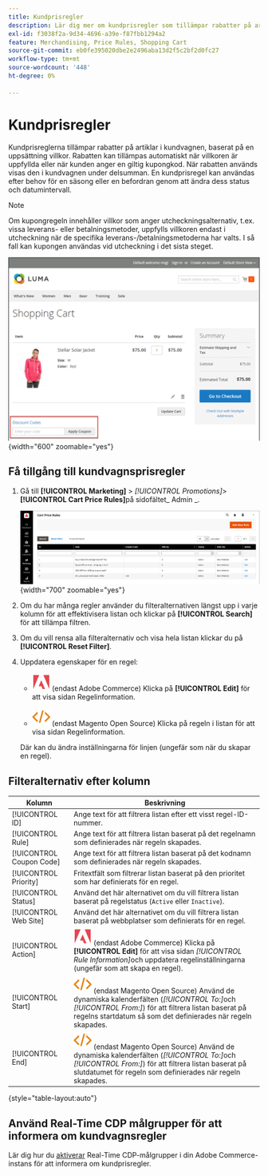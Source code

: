 ```yaml
---
title: Kundprisregler
description: Lär dig mer om kundprisregler som tillämpar rabatter på artiklar i kundvagnen baserat på en uppsättning villkor.
exl-id: f3038f2a-9d34-4696-a39e-f87fbb1294a2
feature: Merchandising, Price Rules, Shopping Cart
source-git-commit: eb0fe395020dbe2e2496aba13d2f5c2bf2d0fc27
workflow-type: tm+mt
source-wordcount: '448'
ht-degree: 0%

---
```


# Kundprisregler

Kundprisreglerna tillämpar rabatter på artiklar i kundvagnen, baserat på en uppsättning villkor. Rabatten kan tillämpas automatiskt när villkoren är uppfyllda eller när kunden anger en giltig kupongkod. När rabatten används visas den i kundvagnen under delsumman. En kundprisregel kan användas efter behov för en säsong eller en befordran genom att ändra dess status och datumintervall.

>[!NOTE]
>
>Om kupongregeln innehåller villkor som anger utcheckningsalternativ, t.ex. vissa leverans- eller betalningsmetoder, uppfylls villkoren endast i utcheckning när de specifika leverans-/betalningsmetoderna har valts. I så fall kan kupongen användas vid utcheckning i det sista steget.

![Exempel på butiksskylt - kundvagnskupong](./assets/storefront-cart-apply-coupon.png){width="600" zoomable="yes"}

## Få tillgång till kundvagnsprisregler

1. Gå till **[!UICONTROL Marketing]** > _[!UICONTROL Promotions]_>**[!UICONTROL Cart Price Rules]**&#x200B;på sidofältet_ Admin _.

   ![Kundprisregel](./assets/price-rule-cart.png){width="700" zoomable="yes"}

1. Om du har många regler använder du filteralternativen längst upp i varje kolumn för att effektivisera listan och klickar på **[!UICONTROL Search]** för att tillämpa filtren.

1. Om du vill rensa alla filteralternativ och visa hela listan klickar du på **[!UICONTROL Reset Filter]**.

1. Uppdatera egenskaper för en regel:

   - ![Adobe Commerce](../assets/adobe-logo.svg) (endast Adobe Commerce) Klicka på **[!UICONTROL Edit]** för att visa sidan Regelinformation.

   - ![Magento Open Source](../assets/open-source.svg) (endast Magento Open Source) Klicka på regeln i listan för att visa sidan Regelinformation.

   Där kan du ändra inställningarna för linjen (ungefär som när du skapar en regel).

## Filteralternativ efter kolumn

| Kolumn | Beskrivning |
|--- |--- |
| [!UICONTROL ID] | Ange text för att filtrera listan efter ett visst regel-ID-nummer. |
| [!UICONTROL Rule] | Ange text för att filtrera listan baserat på det regelnamn som definierades när regeln skapades. |
| [!UICONTROL Coupon Code] | Ange text för att filtrera listan baserat på det kodnamn som definierades när regeln skapades. |
| [!UICONTROL Priority] | Fritextfält som filtrerar listan baserat på den prioritet som har definierats för en regel. |
| [!UICONTROL Status] | Använd det här alternativet om du vill filtrera listan baserat på regelstatus (`Active` eller `Inactive`). |
| [!UICONTROL Web Site] | Använd det här alternativet om du vill filtrera listan baserat på webbplatser som definierats för en regel. |
| [!UICONTROL Action] | ![Adobe Commerce](../assets/adobe-logo.svg) (endast Adobe Commerce) Klicka på **[!UICONTROL Edit]** för att visa sidan _[!UICONTROL Rule Information]_&#x200B;och uppdatera regelinställningarna (ungefär som att skapa en regel). |
| [!UICONTROL Start] | ![Magento Open Source](../assets/open-source.svg) (endast Magento Open Source) Använd de dynamiska kalenderfälten (_[!UICONTROL To:]_&#x200B;och&#x200B;_[!UICONTROL From:]_) för att filtrera listan baserat på regelns startdatum så som det definierades när regeln skapades. |
| [!UICONTROL End] | ![Magento Open Source](../assets/open-source.svg) (endast Magento Open Source) Använd de dynamiska kalenderfälten (_[!UICONTROL To:]_&#x200B;och&#x200B;_[!UICONTROL From:]_) för att filtrera listan baserat på slutdatumet för regeln som definierades när regeln skapades. |

{style="table-layout:auto"}

## Använd Real-Time CDP målgrupper för att informera om kundvagnsregler

Lär dig hur du [aktiverar](../customers/audience-activation.md) Real-Time CDP-målgrupper i din Adobe Commerce-instans för att informera om kundprisregler.
